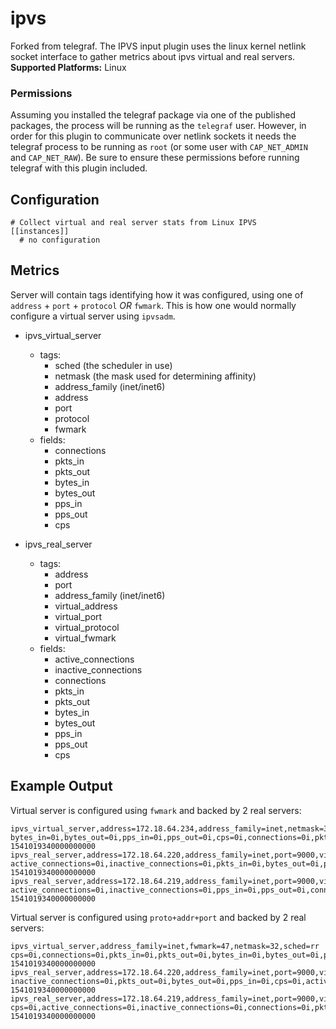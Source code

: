 # ipvs

Forked from telegraf. The IPVS input plugin uses the linux kernel netlink socket interface to gather
metrics about ipvs virtual and real servers.
**Supported Platforms:** Linux

### Permissions

Assuming you installed the telegraf package via one of the published packages,
the process will be running as the `telegraf` user. However, in order for this
plugin to communicate over netlink sockets it needs the telegraf process to be
running as `root` (or some user with `CAP_NET_ADMIN` and `CAP_NET_RAW`). Be sure
to ensure these permissions before running telegraf with this plugin included.

## Configuration
```
# Collect virtual and real server stats from Linux IPVS
[[instances]]
  # no configuration
```

## Metrics

Server will contain tags identifying how it was configured, using one of
`address` + `port` + `protocol` *OR* `fwmark`. This is how one would normally
configure a virtual server using `ipvsadm`.

- ipvs_virtual_server
    - tags:
        - sched (the scheduler in use)
        - netmask (the mask used for determining affinity)
        - address_family (inet/inet6)
        - address
        - port
        - protocol
        - fwmark
    - fields:
        - connections
        - pkts_in
        - pkts_out
        - bytes_in
        - bytes_out
        - pps_in
        - pps_out
        - cps

- ipvs_real_server
    - tags:
        - address
        - port
        - address_family (inet/inet6)
        - virtual_address
        - virtual_port
        - virtual_protocol
        - virtual_fwmark
    - fields:
        - active_connections
        - inactive_connections
        - connections
        - pkts_in
        - pkts_out
        - bytes_in
        - bytes_out
        - pps_in
        - pps_out
        - cps

## Example Output

Virtual server is configured using `fwmark` and backed by 2 real servers:

```shell
ipvs_virtual_server,address=172.18.64.234,address_family=inet,netmask=32,port=9000,protocol=tcp,sched=rr bytes_in=0i,bytes_out=0i,pps_in=0i,pps_out=0i,cps=0i,connections=0i,pkts_in=0i,pkts_out=0i 1541019340000000000
ipvs_real_server,address=172.18.64.220,address_family=inet,port=9000,virtual_address=172.18.64.234,virtual_port=9000,virtual_protocol=tcp active_connections=0i,inactive_connections=0i,pkts_in=0i,bytes_out=0i,pps_out=0i,connections=0i,pkts_out=0i,bytes_in=0i,pps_in=0i,cps=0i 1541019340000000000
ipvs_real_server,address=172.18.64.219,address_family=inet,port=9000,virtual_address=172.18.64.234,virtual_port=9000,virtual_protocol=tcp active_connections=0i,inactive_connections=0i,pps_in=0i,pps_out=0i,connections=0i,pkts_in=0i,pkts_out=0i,bytes_in=0i,bytes_out=0i,cps=0i 1541019340000000000
```

Virtual server is configured using `proto+addr+port` and backed by 2 real
servers:

```shell
ipvs_virtual_server,address_family=inet,fwmark=47,netmask=32,sched=rr cps=0i,connections=0i,pkts_in=0i,pkts_out=0i,bytes_in=0i,bytes_out=0i,pps_in=0i,pps_out=0i 1541019340000000000
ipvs_real_server,address=172.18.64.220,address_family=inet,port=9000,virtual_fwmark=47 inactive_connections=0i,pkts_out=0i,bytes_out=0i,pps_in=0i,cps=0i,active_connections=0i,pkts_in=0i,bytes_in=0i,pps_out=0i,connections=0i 1541019340000000000
ipvs_real_server,address=172.18.64.219,address_family=inet,port=9000,virtual_fwmark=47 cps=0i,active_connections=0i,inactive_connections=0i,connections=0i,pkts_in=0i,bytes_out=0i,pkts_out=0i,bytes_in=0i,pps_in=0i,pps_out=0i 1541019340000000000
```